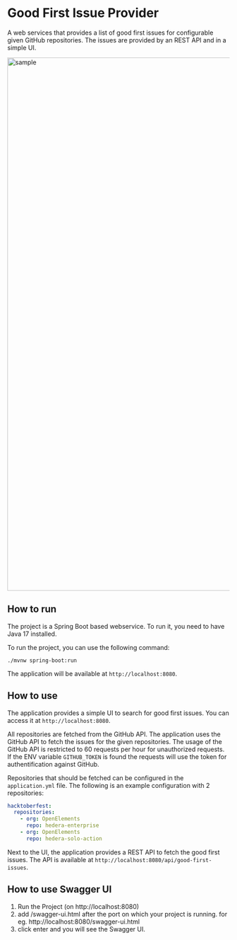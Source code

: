 # Good First Issue Provider

A web services that provides a list of good first issues for configurable given GitHub repositories.
The issues are provided by an REST API and in a simple UI.

<img width="1206" alt="sample" src="https://github.com/user-attachments/assets/831b9e87-906b-44f8-92d5-b47064971389">

## How to run

The project is a Spring Boot based webservice. To run it, you need to have Java 17 installed.

To run the project, you can use the following command:

```shell
./mvnw spring-boot:run
```

The application will be available at `http://localhost:8080`.

## How to use

The application provides a simple UI to search for good first issues. You can access it at `http://localhost:8080`.

All repositories are fetched from the GitHub API.
The application uses the GitHub API to fetch the issues for the given repositories.
The usage of the GitHub API is restricted to 60 requests per hour for unauthorized requests.
If the ENV variable `GITHUB_TOKEN` is found the requests will use the token for authentification against GitHub.

Repositories that should be fetched can be configured in the `application.yml` file.
The following is an example configuration with 2 repositories:

```yaml
hacktoberfest:
  repositories:
    - org: OpenElements
      repo: hedera-enterprise
    - org: OpenElements
      repo: hedera-solo-action
```

Next to the UI, the application provides a REST API to fetch the good first issues.
The API is available at `http://localhost:8080/api/good-first-issues`.

## How to use Swagger UI

1. Run the Project (on http://localhost:8080)
2. add /swagger-ui.html after the port on which your project is running. 
   for eg. http://localhost:8080/swagger-ui.html
3. click enter and you will see the Swagger UI.

